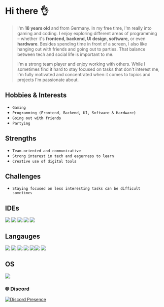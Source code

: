 # Hi there 👌

> I'm **18 years old** and from Germany. In my free time, I'm really into gaming and coding.
> I enjoy exploring different areas of programming – whether it's **frontend, backend, UI design, software,** or even **hardware**.
> Besides spending time in front of a screen,
> I also like hanging out with friends and going out to parties. That balance between tech and social life is important to me.
> 
> I'm a strong team player and enjoy working with others. While I sometimes find it hard to stay focused on tasks that don't interest me,
> I'm fully motivated and concentrated when it comes to topics and projects I'm passionate about.

## Hobbies & Interests
* ```` Gaming ````
* ```` Programming (Frontend, Backend, UI, Software & Hardware) ````
* ```` Going out with friends ````
* ```` Partying ````

## Strengths
* ``` Team-oriented and communicative ```
* ``` Strong interest in tech and eagerness to learn ```
* ``` Creative use of digital tools ```

## Challenges
* ```` Staying focused on less interesting tasks can be difficult sometimes ````

## IDEs
<img src="https://img.shields.io/badge/CLion-000000?style=for-the-badge&logo=clion&logoColor=white" /> <img src="https://img.shields.io/badge/Rider-000000?style=for-the-badge&logo=rider&logoColor=white" /> <img src="https://img.shields.io/badge/Pycharm-000000?style=for-the-badge&logo=pycharm&logoColor=white" />
<img src="http://img.shields.io/badge/-PHPStorm-181717?style=for-the-badge&logo=phpstorm&logoColor=white" /> <img src="https://img.shields.io/badge/VSCode-0078D4?style=for-the-badge&logo=visual%20studio%20code&logoColor=white"/>

## Langauges
<img src="https://img.shields.io/badge/CSS3-1572B6?style=for-the-badge&logo=css3&logoColor=white" /> <img src="https://img.shields.io/badge/HTML5-E34F26?style=for-the-badge&logo=html5&logoColor=white" /> <img src="https://img.shields.io/badge/JavaScript-323330?style=for-the-badge&logo=javascript&logoColor=F7DF1E" /> <img src="https://img.shields.io/badge/json-5E5C5C?style=for-the-badge&logo=json&logoColor=white"/> <img src="https://img.shields.io/badge/Python-FFD43B?style=for-the-badge&logo=python&logoColor=blue"/><img src="https://img.shields.io/badge/C%2B%2B-00599C?style=for-the-badge&logo=c%2B%2B&logoColor=white"/> <img src="https://img.shields.io/badge/C%23-239120?style=for-the-badge&logo=csharp&logoColor=white" />

## OS
<img src="https://img.shields.io/badge/Windows_11-0078d4?style=for-the-badge&logo=windows-11&logoColor=white" />

### 🌐 Discord
[![Discord Presence](https://lanyard.cnrad.dev/api/807192870846595072)](https://discord.com/users/807192870846595072)
